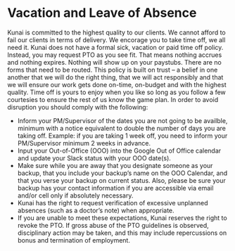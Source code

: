 # Vacation and Leave of Absence
Kunai is committed to the highest quality to our clients. We cannot afford to fail our clients in terms of delivery. We encorage you to take time off, we all need it. Kunai does not have a formal sick, vacation or paid time off policy. Instead, you may request PTO as you see fit. That means nothing accrues and nothing expires. Nothing will show up on your paystubs. There are no forms that need to be routed. This policy is built on trust – a belief in one another that we will do the right thing, that we will act responsibly and that we will ensure our work gets done on-time, on-budget and with the highest quality.  Time off is yours to enjoy when you like so long as you follow a few courtesies to ensure the rest of us know the game plan. In order to avoid disruption you should comply with the following:
- Inform your PM/Supervisor of the dates you are not going to be availble, minimum with a notice equivalent to double the number of days you are taking off. Example: if you are taking 1 week off, you need to inform your PM/Supervisor minimum 2 weeks in advance.
- Input your Out-of-Office (OOO) into the Google Out of Office calendar and update your Slack status with your OOO date(s).
- Make sure while you are away that you designate someone as your backup, that you include your backup’s name on the OOO Calendar, and that you verse your backup on current status. Also, please be sure your backup has your contact information if you are accessible via email and/or cell only if absolutely necessary. 
- Kunai has the right to request verification of excessive unplanned absences (such as a doctor’s note) when appropriate.  
- If you are unable to meet these expectations, Kunai reserves the right to revoke the PTO. If gross abuse of the PTO guidelines is observed, disciplinary action may be taken, and this may include repercussions on bonus and termination of employment. 

